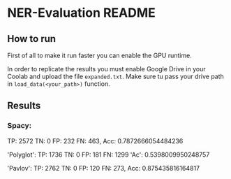 #  NER-Evaluation README

## How to run
First of all to make it run faster you can enable the GPU runtime.

In order to replicate the results you must enable Google Drive in your Coolab and upload the file `expanded.txt`. Make sure tu pass your drive path in `load_data(<your_path>)` function.

## Results

### Spacy:

TP: 2572 
TN: 0 
FP: 232 
FN: 463,
Acc: 0.7872666054484236

'Polyglot': 
TP: 1736 
TN: 0 
FP: 181 
FN: 1299
'Ac': 0.5398009950248757

'Pavlov': 
TP: 2762 
TN: 0 
FP: 120 
FN: 273,
Acc: 0.875435816164817


